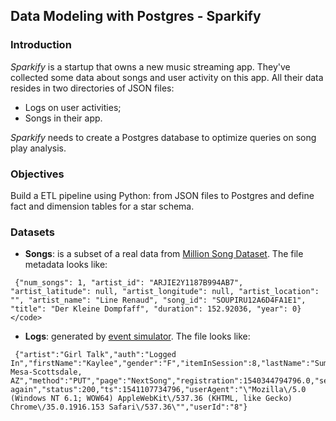 ## Data Modeling with Postgres - Sparkify 

### Introduction 

<i>Sparkify</i> is a startup that owns a new music streaming app.
They've collected some data about songs and user activity on this app. All their data resides in two directories of JSON files: 

- Logs  on user activities;
- Songs in their app.

<i>Sparkify</i> needs to create a Postgres database to optimize queries on song play analysis. 

### Objectives

Build a ETL pipeline using Python: from JSON files to Postgres and define fact and dimension tables for a star schema.

### Datasets

- **Songs**: is a subset of a real data from [Million Song Dataset](http://millionsongdataset.com/). The file metadata looks like:

```
 {"num_songs": 1, "artist_id": "ARJIE2Y1187B994AB7", "artist_latitude": null, "artist_longitude": null, "artist_location": "", "artist_name": "Line Renaud", "song_id": "SOUPIRU12A6D4FA1E1", "title": "Der Kleine Dompfaff", "duration": 152.92036, "year": 0} </code>
 ```

- **Logs**: generated by [event simulator](https://github.com/Interana/eventsim). The file looks like:

```
 {"artist":"Girl Talk","auth":"Logged In","firstName":"Kaylee","gender":"F","itemInSession":8,"lastName":"Summers","length":160.15628,"level":"free","location":"Phoenix-Mesa-Scottsdale, AZ","method":"PUT","page":"NextSong","registration":1540344794796.0,"sessionId":139,"song":"Once again","status":200,"ts":1541107734796,"userAgent":"\"Mozilla\/5.0 (Windows NT 6.1; WOW64) AppleWebKit\/537.36 (KHTML, like Gecko) Chrome\/35.0.1916.153 Safari\/537.36\"","userId":"8"}
 ```



